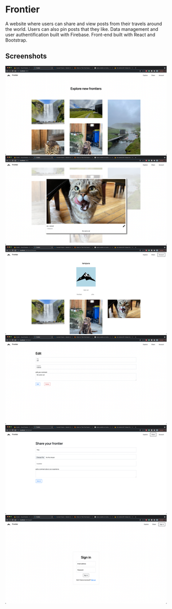 # Frontier
A website where users can share and view posts from their travels around the world.
Users can also pin posts that they like.
Data management and user authentification built with Firebase.
Front-end built with React and Bootstrap.

## Screenshots
![homepage](/screenshots/homePage.png)
![card](/screenshots/card.png)
![userpage](/screenshots/userPage.png)
![editpage](/screenshots/editPage.png)
![sharepage](/screenshots/sharePage.png)
![signinpage](/screenshots/signinPage.png)
